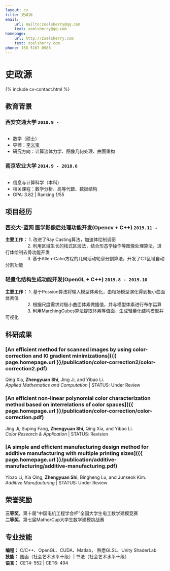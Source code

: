 ```yaml
---
layout: cv
title: 史政源
email:
    url: mailto:zoelsherry@qq.com
    text: zoelsherry@qq.com
homepage:
    url: http://zoelsherry.com
    text: zoelsherry.com
phone: 158 5167 0988
---
```

# 史政源

<!--
include contact information from the front matter
Supported arguments:
    - homepage: url, text
    - phone
    - email
-->
{% include cv-contact.html %}

## **教育背景**

### __西安交通大学__ `2018.9 -`
```

```
- 数学（硕士）
- 导师：[李义宝](http://gr.xjtu.edu.cn/web/yibaoli)
- 研究方向：计算流体力学、图像几何处理、曲面重构

### __南京农业大学__ `2014.9 - 2018.6`
```

```
- 信息与计算科学（本科）
- 相关课程：数学分析、高等代数、数据结构
- GPA: 3.82 \| Ranking 1/55

## **项目经历**

### **西交大-蓝网 医学影像后处理功能开发(Opencv + C++)** `2019.11 -`

**主要工作：** 1. 改进了Ray Casting算法，加速体绘制调窗<br>
&emsp;&emsp;&emsp;&emsp;&emsp;2. 利用区域生长的栈式区段法，结合形态学操作等图像处理算法，进行体绘制去骨功能开发<br>
&emsp;&emsp;&emsp;&emsp;&emsp;3. 基于Allen-Cahn方程的几何活动轮廓分割算法，开发了CT区域自动分割功能

### **轻量化结构生成功能开发(OpenGL + C++)** `2019.8 - 2019.10`

**主要工作：** 1. 基于Possion算法将输入模型体素化，由相场模型演化得到极小曲面体素值<br>
&emsp;&emsp;&emsp;&emsp;&emsp;2. 根据尺度需求对极小曲面体素做插值，并与模型体素进行布尔运算<br>
&emsp;&emsp;&emsp;&emsp;&emsp;3. 利用MarchingCubes算法提取体素等值面，生成轻量化结构模型并可视化

## **科研成果**

### [**An efficient method for scanned images by using color-correction and l0 gradient minimizations**]({{ page.homepage.url }}/publication/color-correction2/color-correction2.pdf)

Qing Xia, **Zhengyuan Shi**, Jing Ji, and Yibao Li.<br>
_Applied Mathematics and Computation_ | STATUS: Under Review<br>

### [**An efficient non-linear polynomial color characterization method based on interrelations of color spaces**]({{ page.homepage.url }}/publication/color-correction/color-correction.pdf)

Jing Ji, Suping Fang, **Zhengyuan Shi**,  Qing Xia, and Yibao Li.<br>
_Color Research & Application_ | STATUS: Revision<br>

### [**A simple and efficient manufacturing design method for additive manufacturing with multiple printing sizes**]({{ page.homepage.url }}/publication/additive-manufacturing/additive-manufacturing.pdf)

Yibao Li, Xia Qing, **Zhengyuan Shi**, Bingheng Lu, and Junseok Kim.<br>
_Additive Manufacturing_ | STATUS: Under Review<br>

## **荣誉奖励**

**三等奖**，第十届“中国电机工程学会杯”全国大学生电工数学建模竞赛 <br>
**二等奖**，第七届MathorCup大学生数学建模挑战赛 <br>

## **专业技能**

**编程：**  C/C++、OpenGL、CUDA、Matlab， 熟悉GLSL、Unity ShaderLab <br>
**技能：**  国画（社会艺术水平十级）| 书法（社会艺术水平十级）<br>
**语言：**  CET4: 552 | CET6: 494 <br>

<!-- ### Footer

Last updated: April 2019 -->
